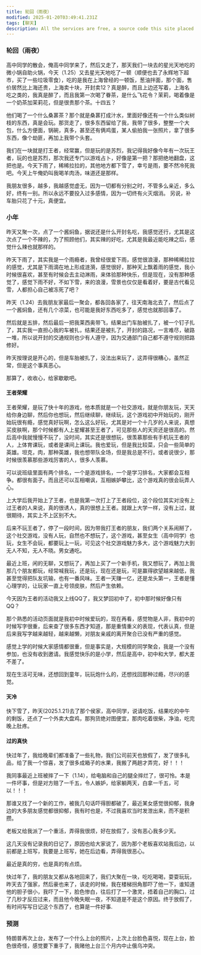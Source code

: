 ```yaml
---
title: 轮回（雨夜）
modified: 2025-01-20T03:49:41.231Z
tags: [聊天]
description: All the services are free, a source code this site placed on github repository and intergration with netlify service, another service that you can use is github page for hosting your own static site.
---
```

### 轮回（雨夜）

高中同学的散会，俺高中同学来了，然后又走了，那天我们一块去的星光天地吃的微小锅自助火锅，今天（1.25）又去星光天地吃了一顿（顺便也去了永辉地下超市，买了一些垃圾零食），吃的是我在上海曾经的一顿饭，葱油拌面，那个面，售价居然比上海还贵，上海卖十块，开封卖12？真是醉，而且上边还写着，上海名吃之类的，我真是醉了，而且我第一次喝了眷茶，是什么飞花令？茉莉，喝着像是一个奶茶加茉莉花，但是很贵那个茶。十四五？

他们喝了一个什么桑葚茶？那个就是桑葚打成汁水，里面好像还有一个什么类似树枝的东西，真是会玩。那货走了，很多东西留给了我，我带了很多，整整一个大包，什么方便面，锅碗，真多，甚至还有俩鸡蛋，某人偷拍我一张照片，拿了很多东西，像个劫匪，再加上我带个头套。

我们在一块就是打王者，经常赢，但是玩的是苏烈，我记得我好像今年有一次玩王者，玩的也是苏烈，那次我还专门以游戏占卜，好像是第一把？那把绝地翻盘，这把也是。今天下雨了，稀稀拉拉的，其他地方都下雪了，幸亏是雨，要不然冷死我吧。今天上午俺奶叫我喝羊肉汤，味道还是那样。

我朋友很多，越多，我越感觉虚无，因为一切都有分别之时，不管多么亲近，多么好，终有一别。所以永远不要投入过多感情，因为一切终有火灭烟消。
另说，补车胎只花了十元，真便宜。
### 小年

昨天又聚一次，点了一个酱焖鱼，据说还是什么开封名吃，我感觉还行，尤其是这次点了一个不辣的，为了照顾他们，其实辣的好吃，尤其是我最近能吃辣之后，感觉什么辣也就那样的。

昨天下雨了，其实我是一个雨瘾者，我曾经很爱下雨，感觉很浪漫，那种稀稀拉拉的感觉，尤其是下雨滴在地上形成涟漪，感觉很好，那种天上飘着雨的感觉，我小时候很喜欢，甚至有时候会去主动淋雨，来体验那种快乐，但是现在，没有那种感觉了，感觉下雨不好，不如下雪，来的浪漫，雪景也仅仅是看着好，要是古代看见雪，人都担心自己被冻死了吧？

昨天（1.24）去我朋友家最后一聚会，都各回各家了，往天南海北去了，然后点了一个酱焖鱼，还有几个凉菜，也可能是我好东西吃多了，感觉也就那回事了。

然后就是五排，然后最后一把我莱西奥带飞，结果出门车胎被扎了，被一个钉子扎了，其实我一直担心我的车被扎，结果还是被扎了，开封的路况，一言难尽，破路一堆，所以说开封的交通规则也少有人遵守，因为交通部门自己都不遵守规则把路修好。

昨天按理说是开心的，但是车胎被扎了，没法出来玩了，这弄得很糟心，虽然正常，但是这个事真恶心。

那算了，收收心，给家歇歇吧。
#### 王者荣耀
王者荣耀，是玩了快十年的游戏，他本质就是一个社交游戏，就是你朋友玩，天天给你身边聊，然后你也想玩，然后继续聊，继续玩，这个游戏初中开始玩的，刚开始玩很有瘾，感觉真好玩啊，怎么这么好玩，尤其是对一个十几岁的人来说，真想买皮肤啊，那个时候都有人上星耀甚至王者了，可见那些人的天资还是很高的。然后高中我就慢慢不玩了，没时间，其实还是很想玩，很羡慕那些有手机玩王者的人，上体育课玩，或者是课间上课玩。我也爱玩，但是我比较菜，只会一些简单的英雄。坦克，肉，那种英雄，我也想带队全场，但是我总是不行。或者说很少，那时候很羡慕那些游戏厉害的人，很多人羡慕。

可以说班级里面有两个排名，一个是游戏排名，一个是学习排名，大家都会互相争。都很有面子。而且还可以互相嘲讽，互相嫉妒攀比，这个游戏真的很会玩弄人心。

上大学后我开始上了王者，也是我第一次打上了王者段位，这个段位其实对没有上过王者的人来说，真的很诱人，真的很想上王者。就跟上大学一样，没有上过，就很期待，其实上不上区别不大。

后来不玩王者了，停了一段时间，因为带我打王者的朋友，我们两个关系闹掰了，这个社交游戏，没有人玩，自然也不想玩了，这个游戏，甚至女生（高中同学）也玩，女生不会玩，都要玩上一玩，可见这个社交游戏魅力多大，这个游戏魅力大到无人不知，无人不晓。男女通吃。

最近上班，闲的无聊，又想玩了，再加上买了一个新手机，我又想玩了，再加上我那几个朋友都玩，经常喊我玩，还是玩，现在还是玩，可是赢得欲望越来越低，我甚至觉得把队友坑输，也有一番风味。王者一天赚一亿，还是龙头第一，王者是懂心理学的，让玩家一直上号领皮肤，然后产生依赖。

今天因为王者的活动我又上线QQ了，我又梦回初中了，初中那时候好像只有QQ？

那个熟悉的活动页面就是我初中时候爱玩的，现在再看，感觉物是人非，我初中的时候写字很重，后来查了很多东西才知道，那是重情重义的表现，代表认真，但是后来我写字越来越轻，越来越懒，对朋友亲戚的离开聚合已没有严重的感觉。

感觉上学的时候大家感情都很重，但是事实是，大规模的同学聚会，我是一个没有参加，也没有收到邀请。我感觉快乐的是小学，然后是高中，初中和大学，都大差不差了。

现在生活可无味，还想回到童年，玩玩炮什么的，还想找回那种过瘾，尽兴的感觉。

#### 天冷
快下雪了，昨天(2025.1.21)去了那个侯家，高中同学，说请吃饭，结果吃的中午的剩饭，还点了一个外卖大盘鸡，那狗货绝对图便宜，那肉吃着很柴，净油，吃完晚上肚疼。
#### 过的真快

快过年了，我给晚辈们都准备了一些礼物，我们公司前天也放假了，发了很多礼品，给了我一个惊喜，发了很多成箱子的水果，我搬了两趟才弄完，好！！！

我同事最近上班被摔了一下（1.14），给电脑和自己的腿全摔烂了，很可怜。本是一件坏事，但是对方赔了一千五，令人嫉妒，给家躺两天，白拿一千五，可以！！！

那谁又找了一个新的工作，被我几句话吓得胆都破了，最近某女感觉很抑郁，我身边的大多朋友感觉都很抑郁，我有时也是，不过我喜欢当时发泄出来，而不是积攒。

老板又给我派了一个重活，弄得我很烦，好在放假了，没有恶心我多少天。

这几天没有记录我的日记了，原因也给大家说了，因为那个老板喜欢站我后边，以前都是上班写，我要是上班写，她在后边看，弄得我很恶心。

最近是真的穷，也是真的有点烦。

快过年了，我的朋友又都从各地回来了，我们大聚在一块，吃吃喝喝，耍耍玩玩，昨天去了强家，然后豪也来了，该走的时候，我在楼梯拐角那吓了他一下，谁知道他的胆子很小，我吓了一下，脸色惨白，往后打了一个激灵，捂着自己的胸口，过了几秒才反应过来，而且他今晚失眠一夜，不知道是不是这个原因。终于放假了，有时间写写日记这个东西了，也算是一件好事.

### 预测

特朗普再次上台，发布了一个什么上台的照片，上次上台脸色喜悦，现在上台，脸色很奇怪，感觉要下重手了，我赌他上台三个月内中止俄乌冲突。
